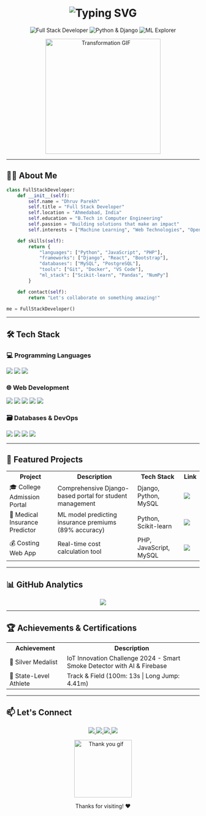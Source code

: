 
<h1 align="center"> 
  <img src="https://readme-typing-svg.demolab.com?font=Fira+Code&size=30&pause=1000&color=4F8CC9&center=true&vCenter=true&width=435&lines=Hey+there%2C+I'm+Dhruv+%F0%9F%91%8B" alt="Typing SVG" />
</h1>

<p align="center">
  <img src="https://img.shields.io/badge/Full%20Stack%20Developer-%234F8CC9.svg?&style=for-the-badge" alt="Full Stack Developer">
  <img src="https://img.shields.io/badge/Python%20%26%20Django-%233776AB.svg?&style=for-the-badge&logo=python&logoColor=white" alt="Python & Django">
  <img src="https://img.shields.io/badge/ML%20Explorer-%23FF6F00.svg?&style=for-the-badge" alt="ML Explorer">
</p>

<div align="center">
  <img src="https://media.giphy.com/media/v1.Y2lkPTc5MGI3NjExcGJtY3FqY2Z6b2J0Z3V5Y2VlZ2V6Z2M1eHZ6dGJtY2ZqZ2Z6ZyZlcD12MV9pbnRlcm5hbF9naWZfYnlfaWQmY3Q9Zw/3oKIPEqDGUULpEU0aQ/giphy.gif" width="300" alt="Transformation GIF">
</div>

---
## 🧑‍💻 About Me

```python
class FullStackDeveloper:
    def __init__(self):
        self.name = "Dhruv Parekh"
        self.title = "Full Stack Developer"
        self.location = "Ahmedabad, India"
        self.education = "B.Tech in Computer Engineering"
        self.passion = "Building solutions that make an impact"
        self.interests = ["Machine Learning", "Web Technologies", "Open Source"]

    def skills(self):
        return {
            "languages": ["Python", "JavaScript", "PHP"],
            "frameworks": ["Django", "React", "Bootstrap"],
            "databases": ["MySQL", "PostgreSQL"],
            "tools": ["Git", "Docker", "VS Code"],
            "ml_stack": ["Scikit-learn", "Pandas", "NumPy"]
        }

    def contact(self):
        return "Let's collaborate on something amazing!"

me = FullStackDeveloper()
```

---

## 🛠️ Tech Stack

### 💻 Programming Languages
<p>
  <img src="https://img.shields.io/badge/Python-3776AB?style=for-the-badge&logo=python&logoColor=white">
  <img src="https://img.shields.io/badge/JavaScript-F7DF1E?style=for-the-badge&logo=javascript&logoColor=black">
  <img src="https://img.shields.io/badge/PHP-777BB4?style=for-the-badge&logo=php&logoColor=white">
</p>

### 🌐 Web Development
<p>
  <img src="https://img.shields.io/badge/Django-092E20?style=for-the-badge&logo=django&logoColor=white">
  <img src="https://img.shields.io/badge/React-20232A?style=for-the-badge&logo=react&logoColor=61DAFB">
  <img src="https://img.shields.io/badge/Bootstrap-563D7C?style=for-the-badge&logo=bootstrap&logoColor=white">
  <img src="https://img.shields.io/badge/HTML5-E34F26?style=for-the-badge&logo=html5&logoColor=white">
  <img src="https://img.shields.io/badge/CSS3-1572B6?style=for-the-badge&logo=css3&logoColor=white">
</p>

### 🗃️ Databases & DevOps
<p>
  <img src="https://img.shields.io/badge/MySQL-4479A1?style=for-the-badge&logo=mysql&logoColor=white">
  <img src="https://img.shields.io/badge/PostgreSQL-316192?style=for-the-badge&logo=postgresql&logoColor=white">
  <img src="https://img.shields.io/badge/Git-F05032?style=for-the-badge&logo=git&logoColor=white">
  <img src="https://img.shields.io/badge/Docker-2496ED?style=for-the-badge&logo=docker&logoColor=white">
</p>

---

## 🚀 Featured Projects

<table align="center">
<tr>
  <th>Project</th>
  <th>Description</th>
  <th>Tech Stack</th>
  <th>Link</th>
</tr>
<tr>
  <td>🎓 College Admission Portal</td>
  <td>Comprehensive Django-based portal for student management</td>
  <td>Django, Python, MySQL</td>
  <td><a href="https://github.com/Dhruv124/admissionportal"><img src="https://img.shields.io/badge/View-8A2BE2?style=flat-square"></a></td>
</tr>
<tr>
  <td>🏥 Medical Insurance Predictor</td>
  <td>ML model predicting insurance premiums (89% accuracy)</td>
  <td>Python, Scikit-learn</td>
  <td><a href="https://github.com/Dhruv124/medical_insurance_price_prediction_using_ML_python"><img src="https://img.shields.io/badge/View-8A2BE2?style=flat-square"></a></td>
</tr>
<tr>
  <td>💰 Costing Web App</td>
  <td>Real-time cost calculation tool</td>
  <td>PHP, JavaScript, MySQL</td>
  <td><a href="https://github.com/Dhruv124/CostingWebApp"><img src="https://img.shields.io/badge/View-8A2BE2?style=flat-square"></a></td>
</tr>
</table>

---

## 📊 GitHub Analytics

<div align="center">
  <img src="https://github-readme-stats.vercel.app/api/top-langs/?username=Dhruv124&layout=compact&theme=radical&hide_border=true&langs_count=6" />
</br>
</div>

---

## 🏆 Achievements & Certifications

<table align="center">
<tr>
  <th>Achievement</th>
  <th>Description</th>
</tr>
<tr>
  <td>🥈 Silver Medalist</td>
  <td>IoT Innovation Challenge 2024 - Smart Smoke Detector with AI & Firebase</td>
</tr>
<tr>
  <td>🏅 State-Level Athlete</td>
  <td>Track & Field (100m: 13s | Long Jump: 4.41m)</td>
</tr>
</table>

---

## 📫 Let's Connect

<p align="center">
  <a href="https://www.linkedin.com/in/dhruv-parekh-336b9b213">
    <img src="https://img.shields.io/badge/LinkedIn-0077B5?style=for-the-badge&logo=linkedin&logoColor=white">
  </a>
  <a href="mailto:dhruvparekh2012@gmail.com">
    <img src="https://img.shields.io/badge/Gmail-D14836?style=for-the-badge&logo=gmail&logoColor=white">
  </a>
  <a href="https://github.com/Dhruv124">
    <img src="https://img.shields.io/badge/GitHub-100000?style=for-the-badge&logo=github&logoColor=white">
  </a>
  <a href="https://twitter.com/yourusername">
    <img src="https://img.shields.io/badge/Twitter-1DA1F2?style=for-the-badge&logo=twitter&logoColor=white">
  </a>
</p>

<div align="center">
  <img src="https://media.giphy.com/media/jpVnC65DmYeyRL4LHS/giphy.gif" width="150" alt="Thank you gif">
  <p>Thanks for visiting! ❤️</p>
</div>
